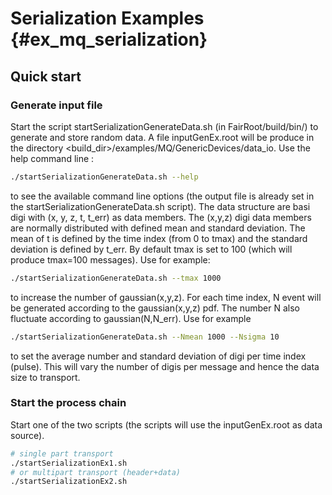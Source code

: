 # Serialization Examples {#ex_mq_serialization}

## Quick start

### Generate input file
Start the script startSerializationGenerateData.sh (in FairRoot/build/bin/) to generate and store random data.
A file inputGenEx.root will be produce in the directory <build_dir>/examples/MQ/GenericDevices/data_io.
Use the help command line :
```bash
./startSerializationGenerateData.sh --help
```
to see the available command line options (the output file is already set in the startSerializationGenerateData.sh script).
The data structure are basi digi with (x, y, z, t, t_err) as data members. The (x,y,z) digi data members are normally distributed with defined mean and standard deviation. The mean of t is defined by the time index (from 0 to tmax) and the standard deviation is defined by t_err. By default tmax is set to 100 (which will produce tmax=100 messages). Use for example:

```bash
./startSerializationGenerateData.sh --tmax 1000
```

to increase the number of gaussian(x,y,z). For each time index, N event will be generated according to the gaussian(x,y,z) pdf. The number N also fluctuate according to gaussian(N,N_err). Use for example

```bash
./startSerializationGenerateData.sh --Nmean 1000 --Nsigma 10
```

to set the average number and standard deviation of digi per time index (pulse). This will vary the number of digis per message and hence the data size to transport.

### Start the process chain
Start one of the two scripts (the scripts will use the inputGenEx.root as data source).

```bash
# single part transport
./startSerializationEx1.sh
# or multipart transport (header+data)
./startSerializationEx2.sh
```
